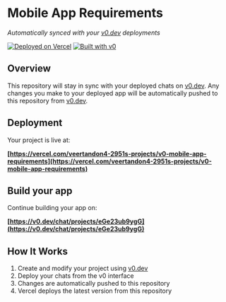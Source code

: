 # Mobile App Requirements

*Automatically synced with your [v0.dev](https://v0.dev) deployments*

[![Deployed on Vercel](https://img.shields.io/badge/Deployed%20on-Vercel-black?style=for-the-badge&logo=vercel)](https://vercel.com/veertandon4-2951s-projects/v0-mobile-app-requirements)
[![Built with v0](https://img.shields.io/badge/Built%20with-v0.dev-black?style=for-the-badge)](https://v0.dev/chat/projects/eGe23ub9ygG)

## Overview

This repository will stay in sync with your deployed chats on [v0.dev](https://v0.dev).
Any changes you make to your deployed app will be automatically pushed to this repository from [v0.dev](https://v0.dev).

## Deployment

Your project is live at:

**[https://vercel.com/veertandon4-2951s-projects/v0-mobile-app-requirements](https://vercel.com/veertandon4-2951s-projects/v0-mobile-app-requirements)**

## Build your app

Continue building your app on:

**[https://v0.dev/chat/projects/eGe23ub9ygG](https://v0.dev/chat/projects/eGe23ub9ygG)**

## How It Works

1. Create and modify your project using [v0.dev](https://v0.dev)
2. Deploy your chats from the v0 interface
3. Changes are automatically pushed to this repository
4. Vercel deploys the latest version from this repository